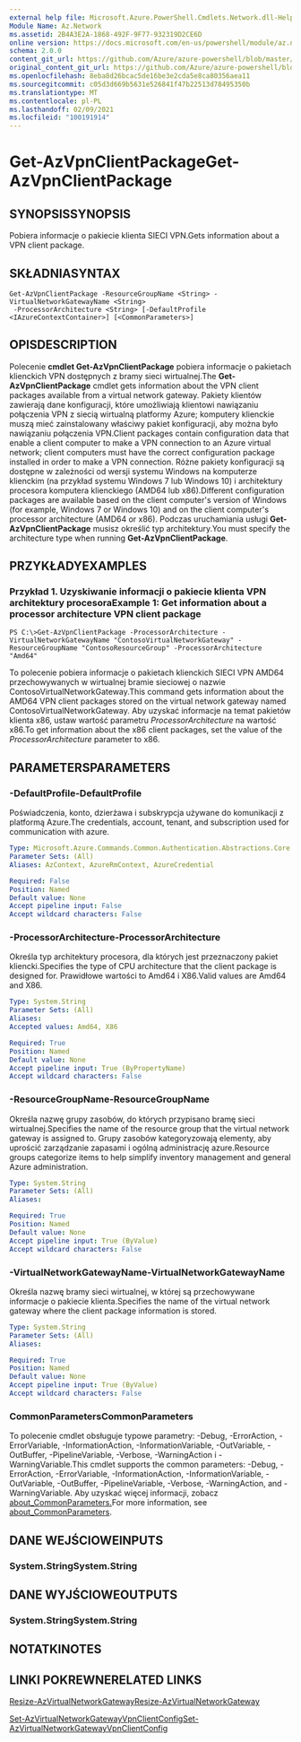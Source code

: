 ```yaml
---
external help file: Microsoft.Azure.PowerShell.Cmdlets.Network.dll-Help.xml
Module Name: Az.Network
ms.assetid: 2B4A3E2A-1868-492F-9F77-932319D2CE6D
online version: https://docs.microsoft.com/en-us/powershell/module/az.network/get-azvpnclientpackage
schema: 2.0.0
content_git_url: https://github.com/Azure/azure-powershell/blob/master/src/Network/Network/help/Get-AzVpnClientPackage.md
original_content_git_url: https://github.com/Azure/azure-powershell/blob/master/src/Network/Network/help/Get-AzVpnClientPackage.md
ms.openlocfilehash: 8eba8d26bcac5de16be3e2cda5e8ca80356aea11
ms.sourcegitcommit: c05d3d669b5631e526841f47b22513d78495350b
ms.translationtype: MT
ms.contentlocale: pl-PL
ms.lasthandoff: 02/09/2021
ms.locfileid: "100191914"
---
```

# <span data-ttu-id="a6073-101">Get-AzVpnClientPackage</span><span class="sxs-lookup"><span data-stu-id="a6073-101">Get-AzVpnClientPackage</span></span>

## <span data-ttu-id="a6073-102">SYNOPSIS</span><span class="sxs-lookup"><span data-stu-id="a6073-102">SYNOPSIS</span></span>
<span data-ttu-id="a6073-103">Pobiera informacje o pakiecie klienta SIECI VPN.</span><span class="sxs-lookup"><span data-stu-id="a6073-103">Gets information about a VPN client package.</span></span>

## <span data-ttu-id="a6073-104">SKŁADNIA</span><span class="sxs-lookup"><span data-stu-id="a6073-104">SYNTAX</span></span>

```
Get-AzVpnClientPackage -ResourceGroupName <String> -VirtualNetworkGatewayName <String>
 -ProcessorArchitecture <String> [-DefaultProfile <IAzureContextContainer>] [<CommonParameters>]
```

## <span data-ttu-id="a6073-105">OPIS</span><span class="sxs-lookup"><span data-stu-id="a6073-105">DESCRIPTION</span></span>
<span data-ttu-id="a6073-106">Polecenie **cmdlet Get-AzVpnClientPackage** pobiera informacje o pakietach klienckich VPN dostępnych z bramy sieci wirtualnej.</span><span class="sxs-lookup"><span data-stu-id="a6073-106">The **Get-AzVpnClientPackage** cmdlet gets information about the VPN client packages available from a virtual network gateway.</span></span>
<span data-ttu-id="a6073-107">Pakiety klientów zawierają dane konfiguracji, które umożliwiają klientowi nawiązaniu połączenia VPN z siecią wirtualną platformy Azure; komputery klienckie muszą mieć zainstalowany właściwy pakiet konfiguracji, aby można było nawiązaniu połączenia VPN.</span><span class="sxs-lookup"><span data-stu-id="a6073-107">Client packages contain configuration data that enable a client computer to make a VPN connection to an Azure virtual network; client computers must have the correct configuration package installed in order to make a VPN connection.</span></span>
<span data-ttu-id="a6073-108">Różne pakiety konfiguracji są dostępne w zależności od wersji systemu Windows na komputerze klienckim (na przykład systemu Windows 7 lub Windows 10) i architektury procesora komputera klienckiego (AMD64 lub x86).</span><span class="sxs-lookup"><span data-stu-id="a6073-108">Different configuration packages are available based on the client computer's version of Windows (for example, Windows 7 or Windows 10) and on the client computer's processor architecture (AMD64 or x86).</span></span>
<span data-ttu-id="a6073-109">Podczas uruchamiania usługi **Get-AzVpnClientPackage** musisz określić typ architektury.</span><span class="sxs-lookup"><span data-stu-id="a6073-109">You must specify the architecture type when running **Get-AzVpnClientPackage**.</span></span>

## <span data-ttu-id="a6073-110">PRZYKŁADY</span><span class="sxs-lookup"><span data-stu-id="a6073-110">EXAMPLES</span></span>

### <span data-ttu-id="a6073-111">Przykład 1. Uzyskiwanie informacji o pakiecie klienta VPN architektury procesora</span><span class="sxs-lookup"><span data-stu-id="a6073-111">Example 1: Get information about a processor architecture VPN client package</span></span>
```
PS C:\>Get-AzVpnClientPackage -ProcessorArchitecture -VirtualNetworkGatewayName "ContosoVirtualNetworkGateway" -ResourceGroupName "ContosoResourceGroup" -ProcessorArchitecture "Amd64"
```

<span data-ttu-id="a6073-112">To polecenie pobiera informacje o pakietach klienckich SIECI VPN AMD64 przechowywanych w wirtualnej bramie sieciowej o nazwie ContosoVirtualNetworkGateway.</span><span class="sxs-lookup"><span data-stu-id="a6073-112">This command gets information about the AMD64 VPN client packages stored on the virtual network gateway named ContosoVirtualNetworkGateway.</span></span>
<span data-ttu-id="a6073-113">Aby uzyskać informacje na temat pakietów klienta x86, ustaw wartość parametru *ProcessorArchitecture* na wartość x86.</span><span class="sxs-lookup"><span data-stu-id="a6073-113">To get information about the x86 client packages, set the value of the *ProcessorArchitecture* parameter to x86.</span></span>

## <span data-ttu-id="a6073-114">PARAMETERS</span><span class="sxs-lookup"><span data-stu-id="a6073-114">PARAMETERS</span></span>

### <span data-ttu-id="a6073-115">-DefaultProfile</span><span class="sxs-lookup"><span data-stu-id="a6073-115">-DefaultProfile</span></span>
<span data-ttu-id="a6073-116">Poświadczenia, konto, dzierżawa i subskrypcja używane do komunikacji z platformą Azure.</span><span class="sxs-lookup"><span data-stu-id="a6073-116">The credentials, account, tenant, and subscription used for communication with azure.</span></span>

```yaml
Type: Microsoft.Azure.Commands.Common.Authentication.Abstractions.Core.IAzureContextContainer
Parameter Sets: (All)
Aliases: AzContext, AzureRmContext, AzureCredential

Required: False
Position: Named
Default value: None
Accept pipeline input: False
Accept wildcard characters: False
```

### <span data-ttu-id="a6073-117">-ProcessorArchitecture</span><span class="sxs-lookup"><span data-stu-id="a6073-117">-ProcessorArchitecture</span></span>
<span data-ttu-id="a6073-118">Określa typ architektury procesora, dla których jest przeznaczony pakiet kliencki.</span><span class="sxs-lookup"><span data-stu-id="a6073-118">Specifies the type of CPU architecture that the client package is designed for.</span></span>
<span data-ttu-id="a6073-119">Prawidłowe wartości to Amd64 i X86.</span><span class="sxs-lookup"><span data-stu-id="a6073-119">Valid values are Amd64 and X86.</span></span>

```yaml
Type: System.String
Parameter Sets: (All)
Aliases:
Accepted values: Amd64, X86

Required: True
Position: Named
Default value: None
Accept pipeline input: True (ByPropertyName)
Accept wildcard characters: False
```

### <span data-ttu-id="a6073-120">-ResourceGroupName</span><span class="sxs-lookup"><span data-stu-id="a6073-120">-ResourceGroupName</span></span>
<span data-ttu-id="a6073-121">Określa nazwę grupy zasobów, do których przypisano bramę sieci wirtualnej.</span><span class="sxs-lookup"><span data-stu-id="a6073-121">Specifies the name of the resource group that the virtual network gateway is assigned to.</span></span>
<span data-ttu-id="a6073-122">Grupy zasobów kategoryzowają elementy, aby uprościć zarządzanie zapasami i ogólną administrację azure.</span><span class="sxs-lookup"><span data-stu-id="a6073-122">Resource groups categorize items to help simplify inventory management and general Azure administration.</span></span>

```yaml
Type: System.String
Parameter Sets: (All)
Aliases:

Required: True
Position: Named
Default value: None
Accept pipeline input: True (ByValue)
Accept wildcard characters: False
```

### <span data-ttu-id="a6073-123">-VirtualNetworkGatewayName</span><span class="sxs-lookup"><span data-stu-id="a6073-123">-VirtualNetworkGatewayName</span></span>
<span data-ttu-id="a6073-124">Określa nazwę bramy sieci wirtualnej, w której są przechowywane informacje o pakiecie klienta.</span><span class="sxs-lookup"><span data-stu-id="a6073-124">Specifies the name of the virtual network gateway where the client package information is stored.</span></span>

```yaml
Type: System.String
Parameter Sets: (All)
Aliases:

Required: True
Position: Named
Default value: None
Accept pipeline input: True (ByValue)
Accept wildcard characters: False
```

### <span data-ttu-id="a6073-125">CommonParameters</span><span class="sxs-lookup"><span data-stu-id="a6073-125">CommonParameters</span></span>
<span data-ttu-id="a6073-126">To polecenie cmdlet obsługuje typowe parametry: -Debug, -ErrorAction, -ErrorVariable, -InformationAction, -InformationVariable, -OutVariable, -OutBuffer, -PipelineVariable, -Verbose, -WarningAction i -WarningVariable.</span><span class="sxs-lookup"><span data-stu-id="a6073-126">This cmdlet supports the common parameters: -Debug, -ErrorAction, -ErrorVariable, -InformationAction, -InformationVariable, -OutVariable, -OutBuffer, -PipelineVariable, -Verbose, -WarningAction, and -WarningVariable.</span></span> <span data-ttu-id="a6073-127">Aby uzyskać więcej informacji, zobacz [about_CommonParameters.](http://go.microsoft.com/fwlink/?LinkID=113216)</span><span class="sxs-lookup"><span data-stu-id="a6073-127">For more information, see [about_CommonParameters](http://go.microsoft.com/fwlink/?LinkID=113216).</span></span>

## <span data-ttu-id="a6073-128">DANE WEJŚCIOWE</span><span class="sxs-lookup"><span data-stu-id="a6073-128">INPUTS</span></span>

### <span data-ttu-id="a6073-129">System.String</span><span class="sxs-lookup"><span data-stu-id="a6073-129">System.String</span></span>

## <span data-ttu-id="a6073-130">DANE WYJŚCIOWE</span><span class="sxs-lookup"><span data-stu-id="a6073-130">OUTPUTS</span></span>

### <span data-ttu-id="a6073-131">System.String</span><span class="sxs-lookup"><span data-stu-id="a6073-131">System.String</span></span>

## <span data-ttu-id="a6073-132">NOTATKI</span><span class="sxs-lookup"><span data-stu-id="a6073-132">NOTES</span></span>

## <span data-ttu-id="a6073-133">LINKI POKREWNE</span><span class="sxs-lookup"><span data-stu-id="a6073-133">RELATED LINKS</span></span>

[<span data-ttu-id="a6073-134">Resize-AzVirtualNetworkGateway</span><span class="sxs-lookup"><span data-stu-id="a6073-134">Resize-AzVirtualNetworkGateway</span></span>](./Resize-AzVirtualNetworkGateway.md)

[<span data-ttu-id="a6073-135">Set-AzVirtualNetworkGatewayVpnClientConfig</span><span class="sxs-lookup"><span data-stu-id="a6073-135">Set-AzVirtualNetworkGatewayVpnClientConfig</span></span>](./Set-AzVirtualNetworkGatewayVpnClientConfig.md)



